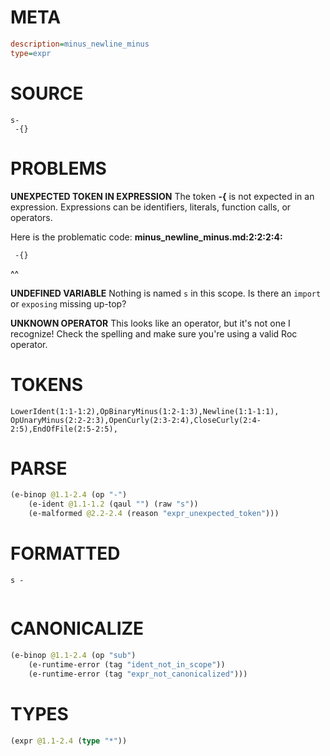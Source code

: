 # META
~~~ini
description=minus_newline_minus
type=expr
~~~
# SOURCE
~~~roc
s-
 -{}
~~~
# PROBLEMS
**UNEXPECTED TOKEN IN EXPRESSION**
The token **-{** is not expected in an expression.
Expressions can be identifiers, literals, function calls, or operators.

Here is the problematic code:
**minus_newline_minus.md:2:2:2:4:**
```roc
 -{}
```
 ^^


**UNDEFINED VARIABLE**
Nothing is named `s` in this scope.
Is there an `import` or `exposing` missing up-top?

**UNKNOWN OPERATOR**
This looks like an operator, but it's not one I recognize!
Check the spelling and make sure you're using a valid Roc operator.

# TOKENS
~~~zig
LowerIdent(1:1-1:2),OpBinaryMinus(1:2-1:3),Newline(1:1-1:1),
OpUnaryMinus(2:2-2:3),OpenCurly(2:3-2:4),CloseCurly(2:4-2:5),EndOfFile(2:5-2:5),
~~~
# PARSE
~~~clojure
(e-binop @1.1-2.4 (op "-")
	(e-ident @1.1-1.2 (qaul "") (raw "s"))
	(e-malformed @2.2-2.4 (reason "expr_unexpected_token")))
~~~
# FORMATTED
~~~roc
s -
	
~~~
# CANONICALIZE
~~~clojure
(e-binop @1.1-2.4 (op "sub")
	(e-runtime-error (tag "ident_not_in_scope"))
	(e-runtime-error (tag "expr_not_canonicalized")))
~~~
# TYPES
~~~clojure
(expr @1.1-2.4 (type "*"))
~~~

